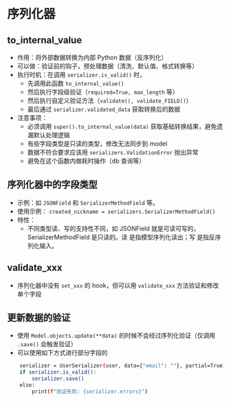 # 序列化器

## to_internal_value 

- 作用：将外部数据转换为内部 Python 数据（反序列化）
- 可以做：验证前的钩子，预处理数据（清洗、默认值、格式转换等）
- 执行时机：在调用 `serializer.is_valid()` 时，
  - 先调用此函数 `to_internal_value()`
  - 然后执行字段级验证（`required=True, max_length` 等）
  - 然后执行自定义验证方法（`validate(), validate_FIELD()`）
  - 最后通过 `serializer.validated_data` 获取转换后的数据
- 注意事项：
  - 必须调用 `super().to_internal_value(data)` 获取基础转换结果，避免遗漏默认处理逻辑
  - 有些字段类型是只读的类型，修改无法同步到 model
  - 数据不符合要求应该用 `serializers.ValidationError` 抛出异常
  - 避免在这个函数内做耗时操作（db 查询等）

## 序列化器中的字段类型

- 示例：如 `JSONField` 和 `SerializerMethodField` 等。
- 使用示例： `created_nickname = serializers.SerializerMethodField()`
- 特性：
  - 不同类型读、写的支持性不同，如 JSONField 就是可读可写的，SerializerMethodField 是只读的。读 是指模型序列化读出；写 是指反序列化输入。

## validate_xxx

- 序列化器中没有 `set_xxx` 的 hook，但可以用 `validate_xxx` 方法验证和修改单个字段

## 更新数据的验证

- 使用 `Model.objects.update(**data)` 的时候不会经过序列化验证（仅调用 `.save()` 会触发验证）
- 可以使用如下方式进行部分字段的

```sh
    serializer = UserSerializer(user, data={"email": ""}, partial=True)
    if serializer.is_valid():
        serializer.save()
    else:
        print(f"验证失败: {serializer.errors}")
```
